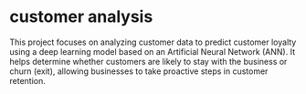  # customer analysis

This project focuses on analyzing customer data to predict customer loyalty using a deep learning model based on an Artificial Neural Network (ANN). It helps determine whether customers are likely to stay with the business or churn (exit), allowing businesses to take proactive steps in customer retention.


